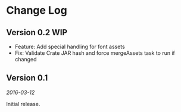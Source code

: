 Change Log
==========

## Version 0.2 WIP

 *  Feature: Add special handling for font assets
 *  Fix: Validate Crate JAR hash and force mergeAssets task to run if changed


## Version 0.1

_2016-03-12_

Initial release.